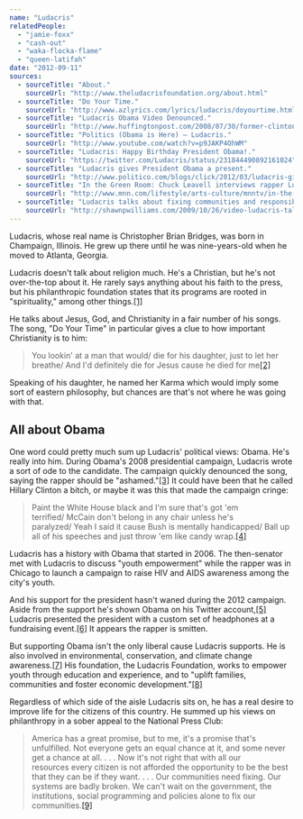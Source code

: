 ```yaml
---
name: "Ludacris"
relatedPeople:
  - "jamie-foxx"
  - "cash-out"
  - "waka-flocka-flame"
  - "queen-latifah"
date: "2012-09-11"
sources:
  - sourceTitle: "About."
    sourceUrl: "http://www.theludacrisfoundation.org/about.html"
  - sourceTitle: "Do Your Time."
    sourceUrl: "http://www.azlyrics.com/lyrics/ludacris/doyourtime.html"
  - sourceTitle: "Ludacris Obama Video Denounced."
    sourceUrl: "http://www.huffingtonpost.com/2008/07/30/former-clinton-aide-chall_n_115896.html"
  - sourceTitle: "Politics (Obama is Here) – Ludacris."
    sourceUrl: "http://www.youtube.com/watch?v=p9JAKP4OhWM"
  - sourceTitle: "Ludacris: Happy Birthday President Obama!."
    sourceUrl: "https://twitter.com/Ludacris/status/231844490892161024"
  - sourceTitle: "Ludacris gives President Obama a present."
    sourceUrl: "http://www.politico.com/blogs/click/2012/03/ludacris-gives-president-obama-a-present-118003.html"
  - sourceTitle: "In the Green Room: Chuck Leavell interviews rapper Ludacris."
    sourceUrl: "http://www.mnn.com/lifestyle/arts-culture/mnntv/in-the-green-room/in-the-green-room-chuck-leavell-interviews-rapper-lud"
  - sourceTitle: "Ludacris talks about fixing communities and responsible leadership."
    sourceUrl: "http://shawnpwilliams.com/2009/10/26/video-ludacris-talks-about-fixing-communities-and-responsible-leadership/"
---
```


Ludacris, whose real name is Christopher Brian Bridges, was born in Champaign, Illinois. He grew up there until he was nine-years-old when he moved to Atlanta, Georgia.

Ludacris doesn't talk about religion much. He's a Christian, but he's not over-the-top about it. He rarely says anything about his faith to the press, but his philanthropic foundation states that its programs are rooted in "spirituality," among other things.<a class="source-citation" href="#http://www.theludacrisfoundation.org/about.html" title="About.">[1]</a>

He talks about Jesus, God, and Christianity in a fair number of his songs. The song, "Do Your Time" in particular gives a clue to how important Christianity is to him:

>You lookin' at a man that would/ die for his daughter, just to let her breathe/ And I'd definitely die for Jesus cause he died for me<a class="source-citation" href="#http://www.azlyrics.com/lyrics/ludacris/doyourtime.html" title="Do Your Time.">[2]</a>

Speaking of his daughter, he named her Karma which would imply some sort of eastern philosophy, but chances are that's not where he was going with that.


## All about Obama

One word could pretty much sum up Ludacris' political views: Obama. He's really into him. During Obama's 2008 presidential campaign, Ludacris wrote a sort of ode to the candidate. The campaign quickly denounced the song, saying the rapper should be "ashamed."<a class="source-citation" href="#http://www.huffingtonpost.com/2008/07/30/former-clinton-aide-chall_n_115896.html" title="Ludacris Obama Video Denounced.">[3]</a> It could have been that he called Hillary Clinton a bitch, or maybe it was this that made the campaign cringe:

>Paint the White House black and I'm sure that's got 'em terrified/ McCain don't belong in any chair unless he's paralyzed/ Yeah I said it cause Bush is mentally handicapped/ Ball up all of his speeches and just throw 'em like candy wrap.<a class="source-citation" href="#http://www.youtube.com/watch?v=p9JAKP4OhWM" title="Politics (Obama is Here) – Ludacris.">[4]</a>

Ludacris has a history with Obama that started in 2006. The then-senator met with Ludacris to discuss "youth empowerment" while the rapper was in Chicago to launch a campaign to raise HIV and AIDS awareness among the city's youth.

And his support for the president hasn't waned during the 2012 campaign. Aside from the support he's shown Obama on his Twitter account,<a class="source-citation" href="#https://twitter.com/Ludacris/status/231844490892161024" title="Ludacris: Happy Birthday President Obama!.">[5]</a> Ludacris presented the president with a custom set of headphones at a fundraising event.<a class="source-citation" href="#http://www.politico.com/blogs/click/2012/03/ludacris-gives-president-obama-a-present-118003.html" title="Ludacris gives President Obama a present.">[6]</a> It appears the rapper is smitten.

But supporting Obama isn't the only liberal cause Ludacris supports. He is also involved in environmental, conservation, and climate change awareness.<a class="source-citation" href="#http://www.mnn.com/lifestyle/arts-culture/mnntv/in-the-green-room/in-the-green-room-chuck-leavell-interviews-rapper-lud" title="In the Green Room: Chuck Leavell interviews rapper Ludacris.">[7]</a> His foundation, the Ludacris Foundation, works to empower youth through education and experience, and to "uplift families, communities and foster economic development."<a class="source-citation" href="#http://www.theludacrisfoundation.org/about.html" title="About.">[8]</a>

Regardless of which side of the aisle Ludacris sits on, he has a real desire to improve life for the citizens of this country. He summed up his views on philanthropy in a sober appeal to the National Press Club:

>America has a great promise, but to me, it's a promise that's unfulfilled. Not everyone gets an equal chance at it, and some never get a chance at all. . . . Now it's not right that with all our resources every citizen is not afforded the opportunity to be the best that they can be if they want. . . . Our communities need fixing. Our systems are badly broken. We can't wait on the government, the institutions, social programming and policies alone to fix our communities.<a class="source-citation" href="#http://shawnpwilliams.com/2009/10/26/video-ludacris-talks-about-fixing-communities-and-responsible-leadership/" title="Ludacris talks about fixing communities and responsible leadership.">[9]</a>